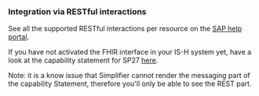 ### Integration via RESTful interactions
See all the supported RESTful interactions per resource on the [SAP help portal](https://help.sap.com/viewer/f5035f472fff4b39bce8e6abb0e62288/618.21/en-US/2bd62213ae224f0091fc982ffcb5018a.html). 

If you have not activated the FHIR interface in your IS-H system yet, have a look at the capability statement for SP27 [here](https://simplifier.net/fhirapiofsappatientmanagementis-h/5ef3fd39-0377-1ed9-9ce0-bb0a77809049).

Note: it is a know issue that Simplifier cannot render the messaging part of the capability Statement, therefore you'll only be able to see the REST part.
